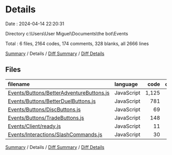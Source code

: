 # Details

Date : 2024-04-14 22:20:31

Directory c:\\Users\\User Miguel\\Documents\\the bot\\Events

Total : 6 files,  2164 codes, 174 comments, 328 blanks, all 2666 lines

[Summary](results.md) / Details / [Diff Summary](diff.md) / [Diff Details](diff-details.md)

## Files
| filename | language | code | comment | blank | total |
| :--- | :--- | ---: | ---: | ---: | ---: |
| [Events/Buttons/BetterAdventureButtons.js](/Events/Buttons/BetterAdventureButtons.js) | JavaScript | 1,125 | 97 | 164 | 1,386 |
| [Events/Buttons/BetterDuelButtons.js](/Events/Buttons/BetterDuelButtons.js) | JavaScript | 781 | 57 | 116 | 954 |
| [Events/Buttons/DiscButtons.js](/Events/Buttons/DiscButtons.js) | JavaScript | 69 | 9 | 17 | 95 |
| [Events/Buttons/TradeButtons.js](/Events/Buttons/TradeButtons.js) | JavaScript | 148 | 7 | 24 | 179 |
| [Events/Client/ready.js](/Events/Client/ready.js) | JavaScript | 11 | 0 | 2 | 13 |
| [Events/Interactions/SlashCommands.js](/Events/Interactions/SlashCommands.js) | JavaScript | 30 | 4 | 5 | 39 |

[Summary](results.md) / Details / [Diff Summary](diff.md) / [Diff Details](diff-details.md)